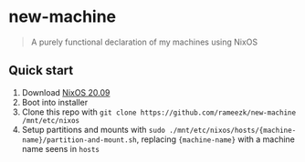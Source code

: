 # new-machine

> A purely functional declaration of my machines using NixOS

## Quick start
1. Download [NixOS 20.09](https://channels.nixos.org/nixos-20.09/latest-nixos-plasma5-x86_64-linux.iso)
2. Boot into installer
3. Clone this repo with `git clone https://github.com/rameezk/new-machine /mnt/etc/nixos`
4. Setup partitions and mounts with `sudo ./mnt/etc/nixos/hosts/{machine-name}/partition-and-mount.sh`, replacing `{machine-name}` with a machine name seens in `hosts`
